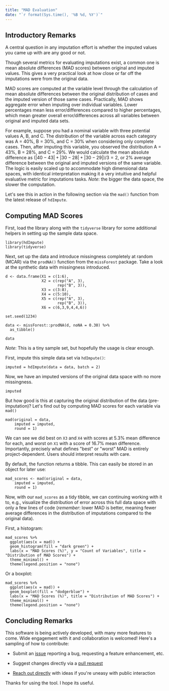 ```yaml
---
title: "MAD Evaluation"
date: "`r format(Sys.time(), '%B %d, %Y')`"
---
```


## Introductory Remarks 

A central question in any imputation effort is whether the imputed values you came up with are any good or not. 

Though several metrics for evaluating imputations exist, a common one is mean absolute differences (MAD scores) between original and imputed values. This gives a very practical look at how close or far off the imputations were from the original data. 

MAD scores are computed at the variable level through the calculation of mean absolute differences between the original distribution of cases and the imputed version of those same cases. Practically, MAD shows aggregate error when imputing over individual variables. Lower percentages mean less error/differences compared to higher percentages, which mean greater overall error/differences across all variables between original and imputed data sets.

For example, suppose you had a nominal variable with three potential values A, B, and C. The distribution of the variable across each category was A = 40%, B = 30%, and C = 30% when considering only complete cases. Then, after imputing this variable, you observed the distribution A = 43%, B = 28%, and C = 29%. We would calculate the mean absolute difference as $(|40-43| + |30-28| + |30-29|) / 3 = 2$, or 2% average difference between the original and imputed versions of the same variable. The logic is easily scaled up to accommodate high dimensional data spaces, with identical interpretation making it a very intuitive and helpful evaluative metric for imputations tasks. *Note*: the bigger the data space, the slower the computation. 

Let's see this in action in the following section via the `mad()` function from the latest release of `hdImpute`. 

## Computing MAD Scores

First, load the library along with the `tidyverse` library for some additional helpers in setting up the sample data space. 

```{r setup, warning = FALSE, message = FALSE}
library(hdImpute)
library(tidyverse)
```

Next, set up the data and introduce missingness completely at random (MCAR) via the `prodNA()` function from the `missForest` package. Take a look at the synthetic data with missingness introduced.

```{r data}
d <- data.frame(X1 = c(1:6), 
                X2 = c(rep("A", 3), 
                       rep("B", 3)), 
                X3 = c(3:8),
                X4 = c(5:10),
                X5 = c(rep("A", 3), 
                       rep("B", 3)), 
                X6 = c(6,3,9,4,4,6))

set.seed(1234)

data <- missForest::prodNA(d, noNA = 0.30) %>% 
  as_tibble()

data
```

*Note*: This is a tiny sample set, but hopefully the usage is clear enough. 

First, impute this simple data set via `hdImpute()`:

```{r imp1}
imputed = hdImpute(data = data, batch = 2)
```

Now, we have an imputed versions of the original data space with no more missingness. 

```{r imp2}
imputed
```

But how good is this at capturing the original distribution of the data (pre-imputation)? Let's find out by computing MAD scores for each variable via `mad()`

```{r mad}
mad(original = data,
    imputed = imputed,
    round = 1)
```

We can see we did best on `X3` and `X4` with scores at 5.3% mean difference for each, and worst on `X1` with a score of 16.7% mean difference. Importantly, precisely what defines "best" or "worst" MAD is entirely project-dependent. Users should interpret results with care.

By default, the function returns a tibble. This can easily be stored in an object for later use:

```{r mad2}
mad_scores <- mad(original = data,
    imputed = imputed,
    round = 1)
```

Now, with our `mad_scores` as a tidy tibble, we can continuing working with it to, e.g., visualize the distribution of error across this full data space with only a few lines of code (*remember*: lower MAD is better, meaning fewer average differences in the distribution of imputations compared to the original data). 

First, a histogram:

```{r viz}
mad_scores %>%
  ggplot(aes(x = mad)) +
  geom_histogram(fill = "dark green") +
  labs(x = "MAD Scores (%)", y = "Count of Variables", title = "Distribution of MAD Scores") +
  theme_minimal() +
  theme(legend.position = "none")
```

Or a boxplot: 

```{r viz2}
mad_scores %>%
  ggplot(aes(x = mad)) +
  geom_boxplot(fill = "dodgerblue") +
  labs(x = "MAD Scores (%)", title = "Distribution of MAD Scores") +
  theme_minimal() +
  theme(legend.position = "none")
```

## Concluding Remarks 

This software is being actively developed, with many more features to come. Wide engagement with it and collaboration is welcomed! Here's a sampling of how to contribute:

  - Submit an [issue](https://github.com/pdwaggoner/hdImpute/issues) reporting a bug, requesting a feature enhancement, etc. 

  - Suggest changes directly via a [pull request](https://github.com/pdwaggoner/hdImpute/pulls)

  - [Reach out directly](https://pdwaggoner.github.io/) with ideas if you're uneasy with public interaction

Thanks for using the tool. I hope its useful.
